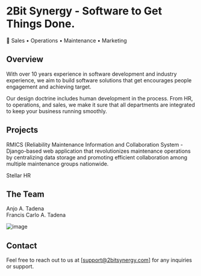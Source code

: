 # 2Bit Synergy - Software to Get Things Done.

🚀 Sales • Operations • Maintenance • Marketing

## Overview

With over 10 years experience in software development and industry experience, we aim to build software solutions that get encourages people engagement and achieving target.

Our design doctrine includes human development in the process. From HR, to operations, and sales, we make it sure that all departments are integrated to keep your business running smoothly.


## Projects
RMICS (Reliability Maintenance Information and Collaboration System - Django-based web application that revolutionizes maintenance operations by centralizing data storage and promoting efficient collaboration among multiple maintenance groups nationwide.

Stellar HR

## The Team
Anjo A. Tadena <br>
Francis Carlo A. Tadena


![image](https://github.com/2Bit-Synergy/.github/assets/73011830/b54fc36d-2ddc-4c12-8485-5356db713419)



## Contact

Feel free to reach out to us at [support@2bitsynergy.com] for any inquiries or support.

